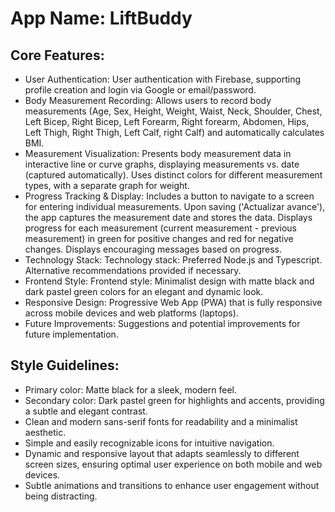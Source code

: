 # **App Name**: LiftBuddy

## Core Features:

- User Authentication: User authentication with Firebase, supporting profile creation and login via Google or email/password.
- Body Measurement Recording: Allows users to record body measurements (Age, Sex, Height, Weight, Waist, Neck, Shoulder, Chest, Left Bicep, Right Bicep, Left Forearm, Right forearm, Abdomen, Hips, Left Thigh, Right Thigh, Left Calf, right Calf) and automatically calculates BMI.
- Measurement Visualization: Presents body measurement data in interactive line or curve graphs, displaying measurements vs. date (captured automatically). Uses distinct colors for different measurement types, with a separate graph for weight.
- Progress Tracking & Display: Includes a button to navigate to a screen for entering individual measurements. Upon saving ('Actualizar avance'), the app captures the measurement date and stores the data. Displays progress for each measurement (current measurement - previous measurement) in green for positive changes and red for negative changes. Displays encouraging messages based on progress.
- Technology Stack: Technology stack: Preferred Node.js and Typescript. Alternative recommendations provided if necessary.
- Frontend Style: Frontend style: Minimalist design with matte black and dark pastel green colors for an elegant and dynamic look.
- Responsive Design: Progressive Web App (PWA) that is fully responsive across mobile devices and web platforms (laptops).
- Future Improvements: Suggestions and potential improvements for future implementation.

## Style Guidelines:

- Primary color: Matte black for a sleek, modern feel.
- Secondary color: Dark pastel green for highlights and accents, providing a subtle and elegant contrast.
- Clean and modern sans-serif fonts for readability and a minimalist aesthetic.
- Simple and easily recognizable icons for intuitive navigation.
- Dynamic and responsive layout that adapts seamlessly to different screen sizes, ensuring optimal user experience on both mobile and web devices.
- Subtle animations and transitions to enhance user engagement without being distracting.